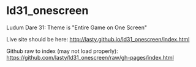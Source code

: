 ld31_onescreen
==============

Ludum Dare 31:  Theme is "Entire Game on One Screen"

Live site should be here:  http://lasty.github.io/ld31_onescreen/index.html

Github raw to index (may not load properly):  https://github.com/lasty/ld31_onescreen/raw/gh-pages/index.html 
